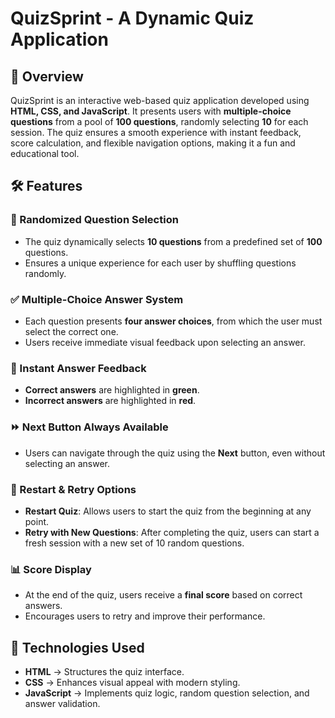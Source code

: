 # QuizSprint - A Dynamic Quiz Application  

## 📌 Overview  
QuizSprint is an interactive web-based quiz application developed using **HTML, CSS, and JavaScript**. It presents users with **multiple-choice questions** from a pool of **100 questions**, randomly selecting **10** for each session. The quiz ensures a smooth experience with instant feedback, score calculation, and flexible navigation options, making it a fun and educational tool.  

## 🛠 Features  

### 🎲 Randomized Question Selection  
- The quiz dynamically selects **10 questions** from a predefined set of **100** questions.  
- Ensures a unique experience for each user by shuffling questions randomly.  

### ✅ Multiple-Choice Answer System  
- Each question presents **four answer choices**, from which the user must select the correct one.  
- Users receive immediate visual feedback upon selecting an answer.  

### 🎯 Instant Answer Feedback  
- **Correct answers** are highlighted in **green**.  
- **Incorrect answers** are highlighted in **red**.  

### ⏩ Next Button Always Available  
- Users can navigate through the quiz using the **Next** button, even without selecting an answer.  

### 🔄 Restart & Retry Options  
- **Restart Quiz**: Allows users to start the quiz from the beginning at any point.  
- **Retry with New Questions**: After completing the quiz, users can start a fresh session with a new set of 10 random questions.  

### 📊 Score Display  
- At the end of the quiz, users receive a **final score** based on correct answers.  
- Encourages users to retry and improve their performance.  

## 🎯 Technologies Used  
- **HTML** → Structures the quiz interface.  
- **CSS** → Enhances visual appeal with modern styling.  
- **JavaScript** → Implements quiz logic, random question selection, and answer validation.  
